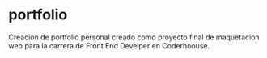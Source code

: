# portfolio
Creacion de portfolio personal creado como proyecto final de maquetacion web para la carrera de Front End Develper en Coderhoouse.
